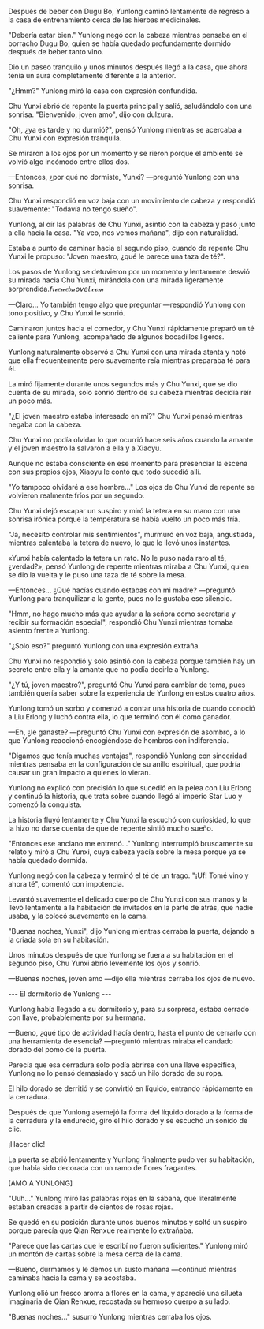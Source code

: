 
Después de beber con Dugu Bo, Yunlong caminó lentamente de regreso a la casa de entrenamiento cerca de las hierbas medicinales.

"Debería estar bien." Yunlong negó con la cabeza mientras pensaba en el borracho Dugu Bo, quien se había quedado profundamente dormido después de beber tanto vino.

Dio un paseo tranquilo y unos minutos después llegó a la casa, que ahora tenía un aura completamente diferente a la anterior.

"¿Hmm?" Yunlong miró la casa con expresión confundida.

Chu Yunxi abrió de repente la puerta principal y salió, saludándolo con una sonrisa. "Bienvenido, joven amo", dijo con dulzura.

"Oh, ¿ya es tarde y no durmió?", pensó Yunlong mientras se acercaba a Chu Yunxi con expresión tranquila.

Se miraron a los ojos por un momento y se rieron porque el ambiente se volvió algo incómodo entre ellos dos.

—Entonces, ¿por qué no dormiste, Yunxi? —preguntó Yunlong con una sonrisa.

Chu Yunxi respondió en voz baja con un movimiento de cabeza y respondió suavemente: "Todavía no tengo sueño".

Yunlong, al oír las palabras de Chu Yunxi, asintió con la cabeza y pasó junto a ella hacia la casa. "Ya veo, nos vemos mañana", dijo con naturalidad.

Estaba a punto de caminar hacia el segundo piso, cuando de repente Chu Yunxi le propuso: "Joven maestro, ¿qué le parece una taza de té?".

Los pasos de Yunlong se detuvieron por un momento y lentamente desvió su mirada hacia Chu Yunxi, mirándola con una mirada ligeramente sorprendida.𝘧𝓇ℯ𝑒𝓌𝑒𝑏𝓃𝘰𝘷𝘦𝘭.𝒸ℴ𝓂

—Claro... Yo también tengo algo que preguntar —respondió Yunlong con tono positivo, y Chu Yunxi le sonrió.

Caminaron juntos hacia el comedor, y Chu Yunxi rápidamente preparó un té caliente para Yunlong, acompañado de algunos bocadillos ligeros.

Yunlong naturalmente observó a Chu Yunxi con una mirada atenta y notó que ella frecuentemente pero suavemente reía mientras preparaba té para él.

La miró fijamente durante unos segundos más y Chu Yunxi, que se dio cuenta de su mirada, solo sonrió dentro de su cabeza mientras decidía reír un poco más.

"¿El joven maestro estaba interesado en mí?" Chu Yunxi pensó mientras negaba con la cabeza.

Chu Yunxi no podía olvidar lo que ocurrió hace seis años cuando la amante y el joven maestro la salvaron a ella y a Xiaoyu.

Aunque no estaba consciente en ese momento para presenciar la escena con sus propios ojos, Xiaoyu le contó que todo sucedió allí.

"Yo tampoco olvidaré a ese hombre..." Los ojos de Chu Yunxi de repente se volvieron realmente fríos por un segundo.

Chu Yunxi dejó escapar un suspiro y miró la tetera en su mano con una sonrisa irónica porque la temperatura se había vuelto un poco más fría.

"Ja, necesito controlar mis sentimientos", murmuró en voz baja, angustiada, mientras calentaba la tetera de nuevo, lo que le llevó unos instantes.

«Yunxi había calentado la tetera un rato. No le puso nada raro al té, ¿verdad?», pensó Yunlong de repente mientras miraba a Chu Yunxi, quien se dio la vuelta y le puso una taza de té sobre la mesa.

—Entonces... ¿Qué hacías cuando estabas con mi madre? —preguntó Yunlong para tranquilizar a la gente, pues no le gustaba ese silencio.

"Hmm, no hago mucho más que ayudar a la señora como secretaria y recibir su formación especial", respondió Chu Yunxi mientras tomaba asiento frente a Yunlong.

"¿Solo eso?" preguntó Yunlong con una expresión extraña.

Chu Yunxi no respondió y solo asintió con la cabeza porque también hay un secreto entre ella y la amante que no podía decirle a Yunlong.

"¿Y tú, joven maestro?", preguntó Chu Yunxi para cambiar de tema, pues también quería saber sobre la experiencia de Yunlong en estos cuatro años.

Yunlong tomó un sorbo y comenzó a contar una historia de cuando conoció a Liu Erlong y luchó contra ella, lo que terminó con él como ganador.

—Eh, ¿le ganaste? —preguntó Chu Yunxi con expresión de asombro, a lo que Yunlong reaccionó encogiéndose de hombros con indiferencia.

"Digamos que tenía muchas ventajas", respondió Yunlong con sinceridad mientras pensaba en la configuración de su anillo espiritual, que podría causar un gran impacto a quienes lo vieran.

Yunlong no explicó con precisión lo que sucedió en la pelea con Liu Erlong y continuó la historia, que trata sobre cuando llegó al imperio Star Luo y comenzó la conquista.

La historia fluyó lentamente y Chu Yunxi la escuchó con curiosidad, lo que la hizo no darse cuenta de que de repente sintió mucho sueño.

"Entonces ese anciano me entrenó..." Yunlong interrumpió bruscamente su relato y miró a Chu Yunxi, cuya cabeza yacía sobre la mesa porque ya se había quedado dormida.

Yunlong negó con la cabeza y terminó el té de un trago. "¡Uf! Tomé vino y ahora té", comentó con impotencia.

Levantó suavemente el delicado cuerpo de Chu Yunxi con sus manos y la llevó lentamente a la habitación de invitados en la parte de atrás, que nadie usaba, y la colocó suavemente en la cama.

"Buenas noches, Yunxi", dijo Yunlong mientras cerraba la puerta, dejando a la criada sola en su habitación.

Unos minutos después de que Yunlong se fuera a su habitación en el segundo piso, Chu Yunxi abrió levemente los ojos y sonrió.

—Buenas noches, joven amo —dijo ella mientras cerraba los ojos de nuevo.

--- El dormitorio de Yunlong ---

Yunlong había llegado a su dormitorio y, para su sorpresa, estaba cerrado con llave, probablemente por su hermana.

—Bueno, ¿qué tipo de actividad hacía dentro, hasta el punto de cerrarlo con una herramienta de esencia? —preguntó mientras miraba el candado dorado del pomo de la puerta.

Parecía que esa cerradura solo podía abrirse con una llave específica, Yunlong no lo pensó demasiado y sacó un hilo dorado de su ropa.

El hilo dorado se derritió y se convirtió en líquido, entrando rápidamente en la cerradura.

Después de que Yunlong asemejó la forma del líquido dorado a la forma de la cerradura y la endureció, giró el hilo dorado y se escuchó un sonido de clic.

¡Hacer clic!

La puerta se abrió lentamente y Yunlong finalmente pudo ver su habitación, que había sido decorada con un ramo de flores fragantes.

[AMO A YUNLONG]

"Uuh..." Yunlong miró las palabras rojas en la sábana, que literalmente estaban creadas a partir de cientos de rosas rojas.

Se quedó en su posición durante unos buenos minutos y soltó un suspiro porque parecía que Qian Renxue realmente lo extrañaba.

"Parece que las cartas que le escribí no fueron suficientes." Yunlong miró un montón de cartas sobre la mesa cerca de la cama.

—Bueno, durmamos y le demos un susto mañana —continuó mientras caminaba hacia la cama y se acostaba.

Yunlong olió un fresco aroma a flores en la cama, y ​​apareció una silueta imaginaria de Qian Renxue, recostada su hermoso cuerpo a su lado.

"Buenas noches..." susurró Yunlong mientras cerraba los ojos.